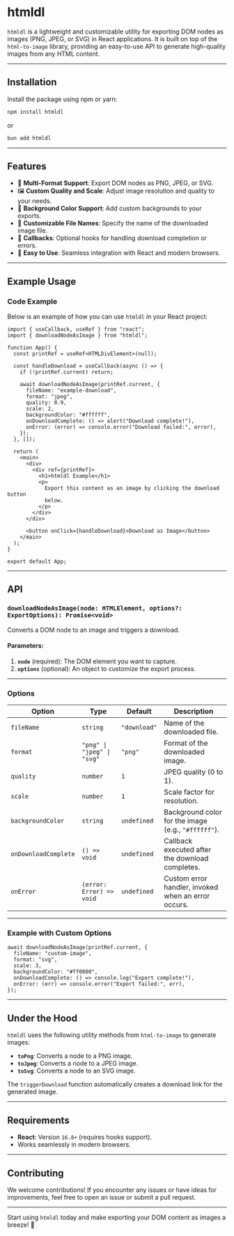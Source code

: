 # htmldl

`htmldl` is a lightweight and customizable utility for exporting DOM nodes as images (PNG, JPEG, or SVG) in React applications. It is built on top of the `html-to-image` library, providing an easy-to-use API to generate high-quality images from any HTML content.

---

## Installation

Install the package using npm or yarn:

```bash
npm install htmldl
```

or

```bash
bun add htmldl
```

---

## Features

- 🌟 **Multi-Format Support**: Export DOM nodes as PNG, JPEG, or SVG.
- 🖼️ **Custom Quality and Scale**: Adjust image resolution and quality to your needs.
- 🎨 **Background Color Support**: Add custom backgrounds to your exports.
- 📂 **Customizable File Names**: Specify the name of the downloaded image file.
- 🔄 **Callbacks**: Optional hooks for handling download completion or errors.
- 🚀 **Easy to Use**: Seamless integration with React and modern browsers.

---

## Example Usage

### Code Example

Below is an example of how you can use `htmldl` in your React project:

```tsx
import { useCallback, useRef } from "react";
import { downloadNodeAsImage } from "htmldl";

function App() {
  const printRef = useRef<HTMLDivElement>(null);

  const handleDownload = useCallback(async () => {
    if (!printRef.current) return;

    await downloadNodeAsImage(printRef.current, {
      fileName: "example-download",
      format: "jpeg",
      quality: 0.9,
      scale: 2,
      backgroundColor: "#ffffff",
      onDownloadComplete: () => alert("Download complete!"),
      onError: (error) => console.error("Download failed:", error),
    });
  }, []);

  return (
    <main>
      <div>
        <div ref={printRef}>
          <h1>htmldl Example</h1>
          <p>
            Export this content as an image by clicking the download button
            below.
          </p>
        </div>
      </div>

      <button onClick={handleDownload}>Download as Image</button>
    </main>
  );
}

export default App;
```

---

## API

### `downloadNodeAsImage(node: HTMLElement, options?: ExportOptions): Promise<void>`

Converts a DOM node to an image and triggers a download.

#### Parameters:

1. **`node`** (required): The DOM element you want to capture.
2. **`options`** (optional): An object to customize the export process.

---

### Options

| Option               | Type                       | Default      | Description                                         |
| -------------------- | -------------------------- | ------------ | --------------------------------------------------- |
| `fileName`           | `string`                   | `"download"` | Name of the downloaded file.                        |
| `format`             | `"png" \| "jpeg" \| "svg"` | `"png"`      | Format of the downloaded image.                     |
| `quality`            | `number`                   | `1`          | JPEG quality (0 to 1).                              |
| `scale`              | `number`                   | `1`          | Scale factor for resolution.                        |
| `backgroundColor`    | `string`                   | `undefined`  | Background color for the image (e.g., `"#ffffff"`). |
| `onDownloadComplete` | `() => void`               | `undefined`  | Callback executed after the download completes.     |
| `onError`            | `(error: Error) => void`   | `undefined`  | Custom error handler, invoked when an error occurs. |

---

### Example with Custom Options

```tsx
await downloadNodeAsImage(printRef.current, {
  fileName: "custom-image",
  format: "svg",
  scale: 3,
  backgroundColor: "#ff0000",
  onDownloadComplete: () => console.log("Export complete!"),
  onError: (err) => console.error("Export failed:", err),
});
```

---

## Under the Hood

`htmldl` uses the following utility methods from `html-to-image` to generate images:

- **`toPng`**: Converts a node to a PNG image.
- **`toJpeg`**: Converts a node to a JPEG image.
- **`toSvg`**: Converts a node to an SVG image.

The `triggerDownload` function automatically creates a download link for the generated image.

---

## Requirements

- **React**: Version `16.8+` (requires hooks support).
- Works seamlessly in modern browsers.

---

## Contributing

We welcome contributions! If you encounter any issues or have ideas for improvements, feel free to open an issue or submit a pull request.

---

Start using `htmldl` today and make exporting your DOM content as images a breeze! 🎉
